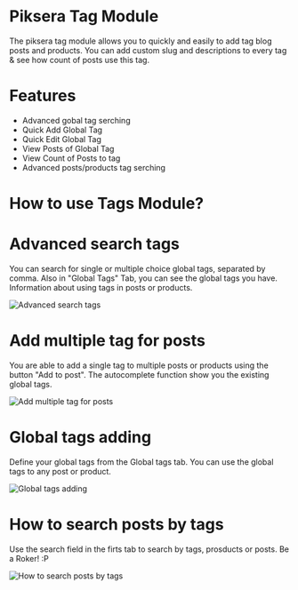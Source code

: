 # Piksera Tag Module
The piksera tag module allows you to quickly and easily to add tag blog posts and products.
You can add custom slug and descriptions to every tag & see how count of posts use this tag.

# Features
 - Advanced gobal tag serching
 - Quick Add Global Tag
 - Quick Edit Global Tag
 - View Posts of Global Tag
 - View Count of Posts to tag
 - Advanced posts/products tag serching
 
# How to use Tags Module?

# Advanced search tags
You can search for single or multiple choice global tags, separated by comma. 
Also in "Global Tags" Tab, you can see the global tags you have. Information about using tags in posts or products.

![Advanced search tags](https://raw.githubusercontent.com/piksera/piksera-docs/master/assets/tags/advanced-search-tags.gif)

# Add multiple tag for posts
You are able to add a single tag to multiple posts or products using the button "Add to post". 
The autocomplete function show you the existing global tags.

![Add multiple tag for posts](https://raw.githubusercontent.com/piksera/piksera-docs/master/assets/tags/add-multiple-tags-for-posts.gif)

# Global tags adding
Define your global tags from the Global tags tab. 
You can use the global tags to any post or product.


![Global tags adding](https://raw.githubusercontent.com/piksera/piksera-docs/master/assets/tags/global-tags-adding.gif)

# How to search posts by tags
Use the search field in the firts tab to search by tags, prosducts or posts.
Be a Roker! :P 

![How to search posts by tags](https://raw.githubusercontent.com/piksera/piksera-docs/master/assets/tags/how-to-search-posts-by-tags.gif)
